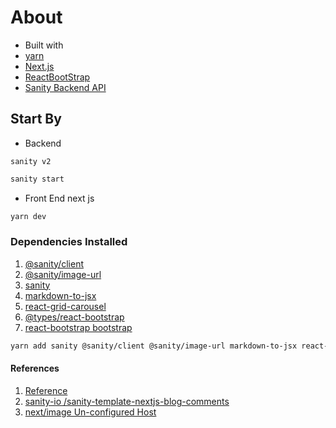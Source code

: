 # About

- Built with
- [yarn](https://yarnpkg.com/)
- [Next.js](https://nextjs.org/)
- [ReactBootStrap](https://react-bootstrap.github.io/)
- [Sanity Backend API](https://www.sanity.io/)

## Start By

- Backend

`sanity v2`

```bash
sanity start
```

- Front End next js
  
```bash
yarn dev
```

### Dependencies Installed

1. [@sanity/client](https://yarnpkg.com/package/@sanity/client)
2. [@sanity/image-url](https://yarnpkg.com/package/@sanity/image-url)
3. [sanity](https://yarnpkg.com/package/sanity)
4. [markdown-to-jsx](https://yarnpkg.com/package/markdown-to-jsx)
5. [react-grid-carousel](https://yarnpkg.com/package/react-grid-carousel)
6. [@types/react-bootstrap](https://yarnpkg.com/package/@types/react-bootstrap)
7. [react-bootstrap bootstrap](https://react-bootstrap.github.io/getting-started/introduction)

```bash
yarn add sanity @sanity/client @sanity/image-url markdown-to-jsx react-grid-carousel react-bootstrap bootstrap @types/react-bootstrap
```

#### References

1. [Reference](https://www.sanity.io/docs/reference-type)
2. [sanity-io /sanity-template-nextjs-blog-comments](https://github.com/sanity-io/sanity-template-nextjs-blog-comments)
3. [next/image Un-configured Host](https://nextjs.org/docs/messages/next-image-unconfigured-host)
